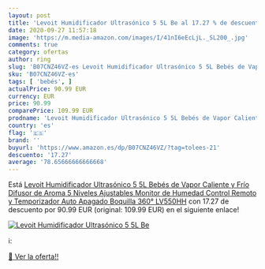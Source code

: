 ```yaml
---
layout: post
title: 'Levoit Humidificador Ultrasónico 5 5L Be al 17.27 % de descuento'
date: 2020-09-27 11:57:18
image: 'https://m.media-amazon.com/images/I/41nI6eEcLjL._SL200_.jpg'
comments: true
category: ofertas
author: ring
slug: 'B07CNZ46VZ-es Levoit Humidificador Ultrasónico 5 5L Bebés de Vapor...'
sku: 'B07CNZ46VZ-es'
tags: [ 'bebés', ]
actualPrice: 90.99 EUR
currency: EUR
price: 90.99
comparePrice: 109.99 EUR
prodname: 'Levoit Humidificador Ultrasónico 5 5L Bebés de Vapor Caliente y Frío  Difusor de Aroma  5 Niveles Ajustables  Monitor de Humedad  Control Remoto y Temporizador  Auto Apagado  Boquilla 360°  LV550HH'
country: 'es'
flag: '🇪🇸'
brand: ''
buyurl: 'https://www.amazon.es/dp/B07CNZ46VZ/?tag=tolees-21'
descuento: '17.27'
average: '78.65666666666668'
---
```


Está [Levoit Humidificador Ultrasónico 5 5L Bebés de Vapor Caliente y Frío  Difusor de Aroma  5 Niveles Ajustables  Monitor de Humedad  Control Remoto y Temporizador  Auto Apagado  Boquilla 360°  LV550HH](https://www.amazon.es/dp/B07CNZ46VZ/?tag=tolees-21) con 17.27 de descuento por 90.99 EUR (original: 109.99 EUR) en el siguiente enlace!

[![Levoit Humidificador Ultrasónico 5 5L Be](https://m.media-amazon.com/images/I/41nI6eEcLjL._SL200_.jpg)](https://www.amazon.es/dp/B07CNZ46VZ/?tag=tolees-21)

ℹ️:


[🛒 Ver la oferta!!](https://www.amazon.es/dp/B07CNZ46VZ/?tag=tolees-21)
